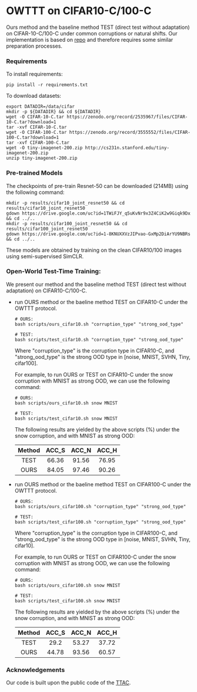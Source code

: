 # OWTTT on CIFAR10-C/100-C

Ours method and the baseline method TEST (direct test without adaptation) on CIFAR-10-C/100-C under common corruptions or natural shifts. Our implementation is based on [repo](https://github.com/Gorilla-Lab-SCUT/TTAC/tree/master/cifar) and therefore requires some similar preparation processes.


### Requirements

To install requirements:

```
pip install -r requirements.txt
```

To download datasets:

```
export DATADIR=/data/cifar
mkdir -p ${DATADIR} && cd ${DATADIR}
wget -O CIFAR-10-C.tar https://zenodo.org/record/2535967/files/CIFAR-10-C.tar?download=1
tar -xvf CIFAR-10-C.tar
wget -O CIFAR-100-C.tar https://zenodo.org/record/3555552/files/CIFAR-100-C.tar?download=1
tar -xvf CIFAR-100-C.tar
wget -O tiny-imagenet-200.zip http://cs231n.stanford.edu/tiny-imagenet-200.zip
unzip tiny-imagenet-200.zip
```

### Pre-trained Models

The checkpoints of pre-train Resnet-50 can be downloaded (214MB) using the following command:

```
mkdir -p results/cifar10_joint_resnet50 && cd results/cifar10_joint_resnet50
gdown https://drive.google.com/uc?id=1TWiFJY_q5uKvNr9x3Z4CiK2w9Giqk9Dx && cd ../..
mkdir -p results/cifar100_joint_resnet50 && cd results/cifar100_joint_resnet50
gdown https://drive.google.com/uc?id=1-8KNUXXVzJIPvao-GxMp2DiArYU9NBRs && cd ../..
```

These models are obtained by training on the clean CIFAR10/100 images using semi-supervised SimCLR.

### Open-World Test-Time Training:

We present our method and the baseline method TEST (direct test without adaptation) on CIFAR10-C/100-C.

- run OURS method or the baeline method TEST on CIFAR10-C under the OWTTT protocol.

    ```
    # OURS: 
    bash scripts/ours_cifar10.sh "corruption_type" "strong_ood_type" 

    # TEST: 
    bash scripts/test_cifar10.sh "corruption_type" "strong_ood_type" 
    ```
    Where "corruption_type" is the corruption type in CIFAR10-C, and "strong_ood_type" is the strong OOD type in [noise, MNIST, SVHN, Tiny, cifar100]. 
    
    For example, to run OURS or TEST on CIFAR10-C under the snow corruption with MNIST as strong OOD, we can use the following command:

    ```
    # OURS:
    bash scripts/ours_cifar10.sh snow MNIST 

    # TEST:
    bash scripts/test_cifar10.sh snow MNIST
    ```

    The following results are yielded by the above scripts (%) under the snow corruption, and with MNIST as strong OOD:

    | Method | ACC_S | ACC_N | ACC_H |
    |:------:|:-------:|:-------:|:-------:|
    |  TEST  |   66.36   |    91.56   |   76.95  |
    |  OURS  |   84.05    |    97.46   | 90.26|

- run OURS method or the baeline method TEST on CIFAR100-C under the OWTTT protocol.
    
    ```
    # OURS: 
    bash scripts/ours_cifar100.sh "corruption_type" "strong_ood_type" 

    # TEST: 
    bash scripts/test_cifar100.sh "corruption_type" "strong_ood_type" 
    ```
    Where "corruption_type" is the corruption type in CIFAR100-C, and "strong_ood_type" is the strong OOD type in [noise, MNIST, SVHN, Tiny, cifar10]. 
    
    For example, to run OURS or TEST on CIFAR100-C under the snow corruption with MNIST as strong OOD, we can use the following command:

    ```
    # OURS:
    bash scripts/ours_cifar100.sh snow MNIST 

    # TEST:
    bash scripts/test_cifar100.sh snow MNIST
    ```

    The following results are yielded by the above scripts (%) under the snow corruption, and with MNIST as strong OOD:

    | Method | ACC_S | ACC_N | ACC_H |
    |:------:|:-------:|:-------:|:-------:|
    |  TEST  |   29.2   |    53.27   |   37.72  |
    |  OURS  |   44.78    |    93.56   |  60.57 |


### Acknowledgements

Our code is built upon the public code of the [TTAC](https://github.com/Gorilla-Lab-SCUT/TTAC/tree/master/cifar).
